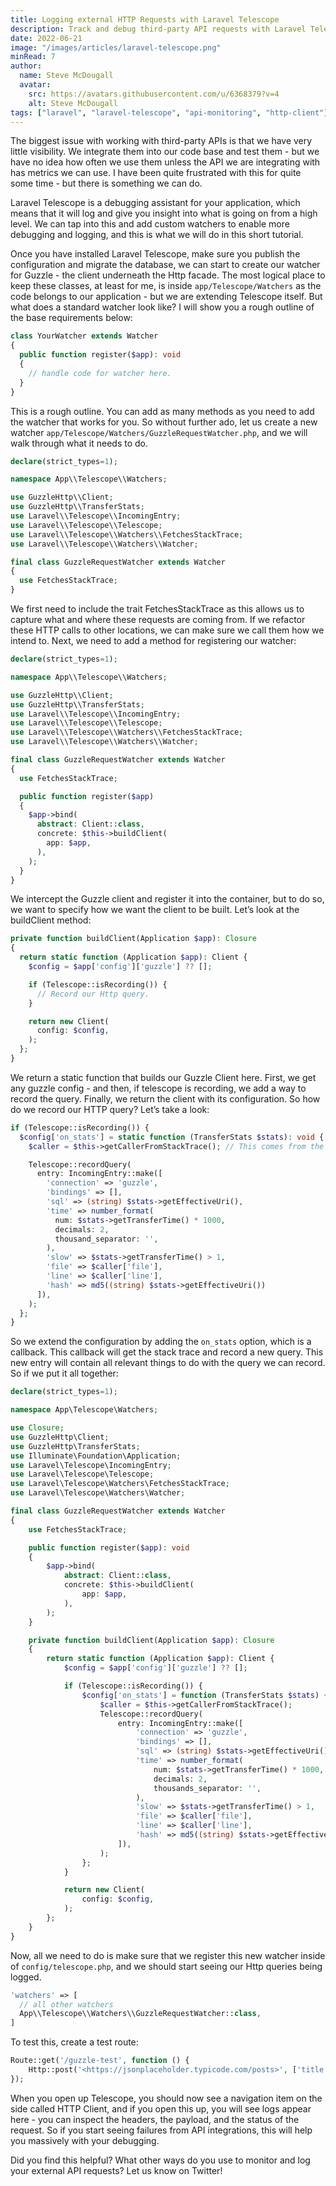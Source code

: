 ```yaml
---
title: Logging external HTTP Requests with Laravel Telescope
description: Track and debug third-party API requests with Laravel Telescope for improved visibility in your Laravel application.
date: 2022-06-21
image: "/images/articles/laravel-telescope.png"
minRead: 7
author:
  name: Steve McDougall
  avatar:
    src: https://avatars.githubusercontent.com/u/6368379?v=4
    alt: Steve McDougall
tags: ["laravel", "laravel-telescope", "api-monitoring", "http-client"]
---
```


The biggest issue with working with third-party APIs is that we have very little visibility. We integrate them into our code base and test them - but we have no idea how often we use them unless the API we are integrating with has metrics we can use. I have been quite frustrated with this for quite some time - but there is something we can do.

Laravel Telescope is a debugging assistant for your application, which means that it will log and give you insight into what is going on from a high level. We can tap into this and add custom watchers to enable more debugging and logging, and this is what we will do in this short tutorial.

Once you have installed Laravel Telescope, make sure you publish the configuration and migrate the database, we can start to create our watcher for Guzzle - the client underneath the Http facade. The most logical place to keep these classes, at least for me, is inside `app/Telescope/Watchers` as the code belongs to our application - but we are extending Telescope itself. But what does a standard watcher look like? I will show you a rough outline of the base requirements below:

```php
class YourWatcher extends Watcher
{
  public function register($app): void
  {
    // handle code for watcher here.
  }
}
```

This is a rough outline. You can add as many methods as you need to add the watcher that works for you. So without further ado, let us create a new watcher `app/Telescope/Watchers/GuzzleRequestWatcher.php`, and we will walk through what it needs to do.

```php
declare(strict_types=1);

namespace App\\Telescope\\Watchers;

use GuzzleHttp\\Client;
use GuzzleHttp\\TransferStats;
use Laravel\\Telescope\\IncomingEntry;
use Laravel\\Telescope\\Telescope;
use Laravel\\Telescope\\Watchers\\FetchesStackTrace;
use Laravel\\Telescope\\Watchers\\Watcher;

final class GuzzleRequestWatcher extends Watcher
{
  use FetchesStackTrace;
}
```

We first need to include the trait FetchesStackTrace as this allows us to capture what and where these requests are coming from. If we refactor these HTTP calls to other locations, we can make sure we call them how we intend to. Next, we need to add a method for registering our watcher:

```php
declare(strict_types=1);

namespace App\\Telescope\\Watchers;

use GuzzleHttp\\Client;
use GuzzleHttp\\TransferStats;
use Laravel\\Telescope\\IncomingEntry;
use Laravel\\Telescope\\Telescope;
use Laravel\\Telescope\\Watchers\\FetchesStackTrace;
use Laravel\\Telescope\\Watchers\\Watcher;

final class GuzzleRequestWatcher extends Watcher
{
  use FetchesStackTrace;

  public function register($app)
  {
    $app->bind(
      abstract: Client::class,
      concrete: $this->buildClient(
        app: $app,
      ),
    );
  }
}
```

We intercept the Guzzle client and register it into the container, but to do so, we want to specify how we want the client to be built. Let’s look at the buildClient method:

```php
private function buildClient(Application $app): Closure
{
  return static function (Application $app): Client {
  	$config = $app['config']['guzzle'] ?? [];

    if (Telescope::isRecording()) {
      // Record our Http query.
    }

    return new Client(
      config: $config,
    );
  };
}
```

We return a static function that builds our Guzzle Client here. First, we get any guzzle config - and then, if telescope is recording, we add a way to record the query. Finally, we return the client with its configuration. So how do we record our HTTP query? Let’s take a look:

```php
if (Telescope::isRecording()) {
  $config['on_stats'] = static function (TransferStats $stats): void {
    $caller = $this->getCallerFromStackTrace(); // This comes from the trait we included.

    Telescope::recordQuery(
      entry: IncomingEntry::make([
        'connection' => 'guzzle',
        'bindings' => [],
        'sql' => (string) $stats->getEffectiveUri(),
        'time' => number_format(
          num: $stats->getTransferTime() * 1000,
          decimals: 2,
          thousand_separator: '',
        ),
        'slow' => $stats->getTransferTime() > 1,
        'file' => $caller['file'],
        'line' => $caller['line'],
        'hash' => md5((string) $stats->getEffectiveUri())
      ]),
    );
  };
}
```

So we extend the configuration by adding the `on_stats` option, which is a callback. This callback will get the stack trace and record a new query. This new entry will contain all relevant things to do with the query we can record. So if we put it all together:

```php
declare(strict_types=1);

namespace App\Telescope\Watchers;

use Closure;
use GuzzleHttp\Client;
use GuzzleHttp\TransferStats;
use Illuminate\Foundation\Application;
use Laravel\Telescope\IncomingEntry;
use Laravel\Telescope\Telescope;
use Laravel\Telescope\Watchers\FetchesStackTrace;
use Laravel\Telescope\Watchers\Watcher;

final class GuzzleRequestWatcher extends Watcher
{
    use FetchesStackTrace;

    public function register($app): void
    {
        $app->bind(
            abstract: Client::class,
            concrete: $this->buildClient(
                app: $app,
            ),
        );
    }

    private function buildClient(Application $app): Closure
    {
        return static function (Application $app): Client {
            $config = $app['config']['guzzle'] ?? [];

            if (Telescope::isRecording()) {
                $config['on_stats'] = function (TransferStats $stats) {
                    $caller = $this->getCallerFromStackTrace();
                    Telescope::recordQuery(
                        entry: IncomingEntry::make([
                            'connection' => 'guzzle',
                            'bindings' => [],
                            'sql' => (string) $stats->getEffectiveUri(),
                            'time' => number_format(
                                num: $stats->getTransferTime() * 1000,
                                decimals: 2,
                                thousands_separator: '',
                            ),
                            'slow' => $stats->getTransferTime() > 1,
                            'file' => $caller['file'],
                            'line' => $caller['line'],
                            'hash' => md5((string) $stats->getEffectiveUri()),
                        ]),
                    );
                };
            }

            return new Client(
                config: $config,
            );
        };
    }
}
```

Now, all we need to do is make sure that we register this new watcher inside of `config/telescope.php`, and we should start seeing our Http queries being logged.

```php
'watchers' => [
  // all other watchers
  App\\Telescope\\Watchers\\GuzzleRequestWatcher::class,
]
```

To test this, create a test route:

```php
Route::get('/guzzle-test', function () {
    Http::post('<https://jsonplaceholder.typicode.com/posts>', ['title' => 'test']);
});
```

When you open up Telescope, you should now see a navigation item on the side called HTTP Client, and if you open this up, you will see logs appear here - you can inspect the headers, the payload, and the status of the request. So if you start seeing failures from API integrations, this will help you massively with your debugging.

Did you find this helpful? What other ways do you use to monitor and log your external API requests? Let us know on Twitter!
